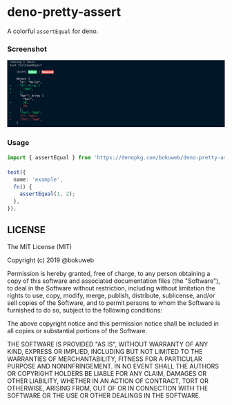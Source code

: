 # deno-pretty-assert

A colorful `assertEqual` for deno.

### Screenshot

<img src="https://github.com/bokuweb/deno-pretty-assert/blob/master/screenshot.png?raw=true" />

### Usage

``` typescript
import { assertEqual } from 'https://denopkg.com/bokuweb/deno-pretty-assert@0.1.1/index.ts';

test({
  name: 'example',
  fn() {
    assertEqual(1, 2);
  },
});
```

## LICENSE

The MIT License (MIT)

Copyright (c) 2019 @bokuweb

Permission is hereby granted, free of charge, to any person obtaining a copy
of this software and associated documentation files (the "Software"), to deal
in the Software without restriction, including without limitation the rights
to use, copy, modify, merge, publish, distribute, sublicense, and/or sell
copies of the Software, and to permit persons to whom the Software is
furnished to do so, subject to the following conditions:

The above copyright notice and this permission notice shall be included in all
copies or substantial portions of the Software.

THE SOFTWARE IS PROVIDED "AS IS", WITHOUT WARRANTY OF ANY KIND, EXPRESS OR
IMPLIED, INCLUDING BUT NOT LIMITED TO THE WARRANTIES OF MERCHANTABILITY,
FITNESS FOR A PARTICULAR PURPOSE AND NONINFRINGEMENT. IN NO EVENT SHALL THE
AUTHORS OR COPYRIGHT HOLDERS BE LIABLE FOR ANY CLAIM, DAMAGES OR OTHER
LIABILITY, WHETHER IN AN ACTION OF CONTRACT, TORT OR OTHERWISE, ARISING FROM,
OUT OF OR IN CONNECTION WITH THE SOFTWARE OR THE USE OR OTHER DEALINGS IN THE
SOFTWARE.


